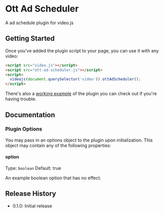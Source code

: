 # Ott Ad Scheduler

A ad schedule plugin for video.js

## Getting Started

Once you've added the plugin script to your page, you can use it with any video:

```html
<script src="video.js"></script>
<script src="ott-ad-scheduler.js"></script>
<script>
  videojs(document.querySelector('video')).ottAdScheduler();
</script>
```

There's also a [working example](example.html) of the plugin you can check out if you're having trouble.

## Documentation
### Plugin Options

You may pass in an options object to the plugin upon initialization. This
object may contain any of the following properties:

#### option
Type: `boolean`
Default: true

An example boolean option that has no effect.

## Release History

 - 0.1.0: Initial release
